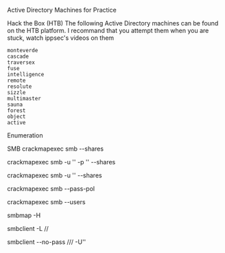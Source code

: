 
Active Directory Machines for Practice

Hack the Box (HTB)
The following Active Directory machines can be found on the HTB platform. I recommand that you attempt them when you are stuck, 
watch ippsec's videos on them

    monteverde
    cascade
    traversex
    fuse
    intelligence
    remote
    resolute
    sizzle
    multimaster
    sauna
    forest
    object
    active
    

Enumeration


SMB
crackmapexec smb <IP> --shares

crackmapexec smb <IP> -u '' -p '' --shares

crackmapexec smb <IP> -u '' --shares

crackmapexec smb <IP> --pass-pol

crackmapexec smb --users

smbmap -H <IP>

smbclient -L //<IP>

smbclient --no-pass //<IP>/<share name> -U''
  
  
  
